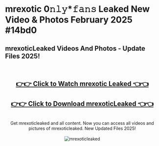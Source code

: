 # mrexotic 0𝚗𝚕𝚢*𝚏𝚊𝚗𝚜 Leaked New Video & Photos February 2025 #14bd0

<h2>mrexoticLeaked Videos And Photos - Update Files 2025!</h2>
<br>
<div align="center">
<h2><a href="https://mediaupload.pro?title=mrexotic&ref=11F" rel="nofollow">👉👉 Click to Watch mrexotic Leaked 👈👈</a></h2>
<h2><a href="https://mediaupload.pro?title=mrexotic&ref=11F" rel="nofollow">👉👉 Click to Download mrexoticLeaked 👈👈</a></h2>
<br>
Get mrexoticleaked and all content. Now you can access all videos and pictures of mrexoticleaked. New Updated Files 2025!
<br>
<br>
<a href="https://mediaupload.pro?title=mrexotic&ref=11F" rel="nofollow" data-target="animated-image.originalLink"><img src="https://i.ibb.co/Gkj2r4b/banner.png" alt="mrexoticleaked" style="max-width: 100%; display: inline-block;" data-target="animated-image.originalImage"></a>
</div>
<br>

